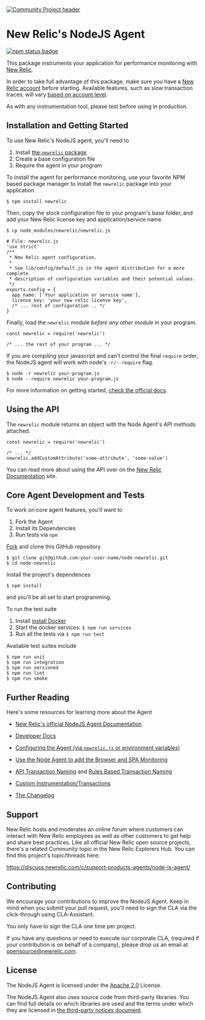 [![Community Project header](https://github.com/newrelic/opensource-website/raw/master/src/images/categories/Community_Project.png)](https://opensource.newrelic.com/oss-category/#community-project)

# New Relic's NodeJS Agent

[![npm status badge][1]][2]

This package instruments your application for performance monitoring with [New Relic](https://newrelic.com).

In order to take full advantage of this package, make sure you have a [New Relic account](https://newrelic.com) before starting. Available features, such as slow transaction traces, will vary [based on account level](https://newrelic.com/application-monitoring/features).

As with any instrumentation tool, please test before using in production.

## Installation and Getting Started

To use New Relic's NodeJS agent, you'll need to

1. Install [the `newrelic` package](https://www.npmjs.com/package/newrelic)
2. Create a base configuration file
3. Require the agent in your program

To install the agent for performance monitoring, use your favorite NPM based package manager to install the `newrelic` package into your application

    $ npm install newrelic

Then, copy the stock configuration file to your program's base folder, and add your New Relic license key and application/service name.

    $ cp node_modules/newrelic/newrelic.js

    # File: newrelic.js
    'use strict'
    /**
     * New Relic agent configuration.
     *
     * See lib/config/default.js in the agent distribution for a more complete
     * description of configuration variables and their potential values.
     */
    exports.config = {
      app_name: ['Your application or service name'],
      license_key: 'your new relic license key',
      /* ... rest of configuration .. */
    }

Finally, load the `newrelic` module _before any other module_ in your program.

    const newrelic = require('newrelic')

    /* ... the rest of your program ... */

If you are compiling your javascript and can't control the final `require` order, the NodeJS agent will work with node's `-r/--require` flag.

    $ node -r newrelic your-program.js
    $ node --require newrelic your-program.js

For more information on getting started, [check the official docs](https://docs.newrelic.com/docs/agents/nodejs-agent/getting-started/introduction-new-relic-nodejs).

## Using the API

The `newrelic` module returns an object with the Node Agent's API methods attached.

    const newrelic = require('newrelic')

    /* ... */
    newrelic.addCustomAttribute('some-attribute', 'some-value')

You can read more about using the API over on the [New Relic Documentation](https://docs.newrelic.com/docs/agents/nodejs-agent/api-guides/guide-using-nodejs-agent-api) site.

## Core Agent Development and Tests

To work on core agent features, you'll want to

1. Fork the Agent
2. Install its Dependencies
3. Run tests via `npm`

[Fork](https://github.com/newrelic/node-newrelic/fork) and clone this GitHub repository

    $ git clone git@github.com:your-user-name/node-newrelic.git
    $ cd node-newrelic

Install the project's dependences

    $ npm install

and you'll be all set to start programming.

To run the test suite

1. Install [install Docker](https://www.docker.com/products/docker-desktop)
2. Start the docker services: `$ npm run services`
3. Run all the tests via `$ npm run test`

Available test suites include

    $ npm run unit
    $ npm run integration
    $ npm run versioned
    $ npm run lint
    $ npm run smoke

## Further Reading

Here's some resources for learning more about the Agent

- [New Relic's official NodeJS Agent Documentation](https://docs.newrelic.com/docs/agents/nodejs-agent)

- [Developer Docs](http://newrelic.github.io/node-newrelic/docs/)

- [Configuring the Agent (via `newrelic.js` or environment variables)](https://docs.newrelic.com/docs/agents/nodejs-agent/installation-configuration/nodejs-agent-configuration)

- [Use the Node Agent to add the Browser and SPA Monitoring](https://docs.newrelic.com/docs/agents/nodejs-agent/supported-features/new-relic-browser-nodejs-agent)

- [API Transaction Naming](https://docs.newrelic.com/docs/agents/nodejs-agent/api-guides/nodejs-agent-api#request-names) and [Rules Based Transaction Naming](https://docs.newrelic.com/docs/agents/nodejs-agent/api-guides/nodejs-agent-api#ignoring)

- [Custom Instrumentation/Transactions](https://docs.newrelic.com/docs/agents/nodejs-agent/api-guides/guide-using-nodejs-agent-api#creating-transactions)

- [The Changelog](/node-newrelic/blob/main/NEWS.md)

## Support

New Relic hosts and moderates an online forum where customers can interact with New Relic employees as well as other customers to get help and share best practices. Like all official New Relic open source projects, there's a related Community topic in the New Relic Explorers Hub. You can find this project's topic/threads here:

https://discuss.newrelic.com/c/support-products-agents/node-js-agent/

## Contributing

We encourage your contributions to improve the NodeJS Agent. Keep in mind when you submit your pull request, you'll need to sign the CLA via the click-through using CLA-Assistant.

You only have to sign the CLA one time per project.

If you have any questions or need to execute our corporate CLA, (required if your contribution is on behalf of a company),  please drop us an email at opensource@newrelic.com.

## License

The NodeJS Agent is licensed under the [Apache 2.0](http://apache.org/licenses/LICENSE-2.0.txt) License.

The NodeJS Agent also uses source code from third-party libraries. You can find full details on which libraries are used and the terms under which they are licensed in [the third-party notices document](/node-newrelic/blob/main/THIRD_PARTY_NOTICES.md).


[1]: https://nodei.co/npm/newrelic.png
[2]: https://nodei.co/npm/newrelic

